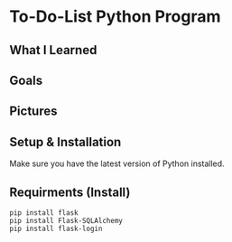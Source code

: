# To-Do-List Python Program



## What I Learned

## Goals

## Pictures

## Setup & Installation 

Make sure you have the latest version of Python installed.


## Requirments (Install)
```
pip install flask
pip install Flask-SQLAlchemy
pip install flask-login
```
